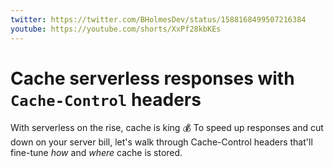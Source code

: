 ```yaml
---
twitter: https://twitter.com/BHolmesDev/status/1588168499507216384
youtube: https://youtube.com/shorts/XxPf28kbKEs
---
```


# Cache serverless responses with `Cache-Control` headers

With serverless on the rise, cache is king 💰
To speed up responses and cut down on your server bill, let's walk through Cache-Control headers that'll fine-tune *how* and *where* cache is stored.
